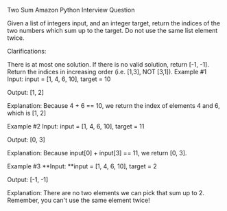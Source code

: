 Two Sum
Amazon Python Interview Question

Given a list of integers input, and an integer target, return the indices of the two numbers which sum up to the target. Do not use the same list element twice.

Clarifications:

There is at most one solution.
If there is no valid solution, return [-1, -1].
Return the indices in increasing order (i.e. [1,3], NOT [3,1]).
Example #1
Input: input = [1, 4, 6, 10], target = 10

Output: [1, 2]

Explanation: Because 4 + 6 == 10, we return the index of elements 4 and 6, which is [1, 2]

Example #2
Input: input = [1, 4, 6, 10], target = 11

Output: [0, 3]

Explanation: Because input[0] + input[3] == 11, we return [0, 3].

Example #3
**Input: **input = [1, 4, 6, 10], target = 2

Output: [-1, -1]

Explanation: There are no two elements we can pick that sum up to 2. Remember, you can't use the same element twice!
